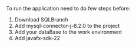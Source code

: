 To run the application need to do few steps before:
1) Download SQLBranch
2) Add mysql-connector-j-8.2.0 to the project
3) Add your dataBase to the work environment
4) Add javafx-sdk-22